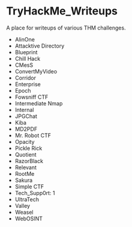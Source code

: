 # TryHackMe_Writeups

A place for writeups of various THM challenges.

- AlinOne
- Attacktive Directory
- Blueprint
- Chill Hack
- CMesS
- ConvertMyVideo
- Corridor
- Enterprise
- Epoch
- Fowsniff CTF
- Intermediate Nmap
- Internal
- JPGChat
- Kiba
- MD2PDF
- Mr. Robot CTF
- Opacity
- Pickle Rick
- Quotient
- RazorBlack
- Relevant
- RootMe
- Sakura
- Simple CTF
- Tech_Supp0rt: 1
- UltraTech
- Valley
- Weasel
- WebOSINT
